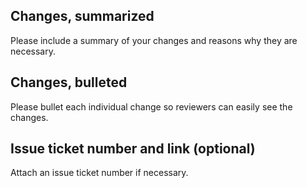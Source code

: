 ## Changes, summarized

Please include a summary of your changes and reasons why they are necessary.

## Changes, bulleted

Please bullet each individual change so reviewers can easily see the changes.

## Issue ticket number and link (optional)

Attach an issue ticket number if necessary.
